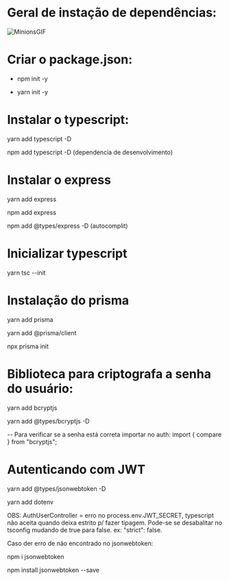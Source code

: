 # Geral de instação de dependências:
![MinionsGIF](https://user-images.githubusercontent.com/89320151/221033260-aa49bc4d-a43d-4902-a903-b3f3bc9e8dea.gif)


# Criar o package.json:

- npm init -y

- yarn init -y

# Instalar o typescript:

yarn add typescript -D

npm add typescript -D (dependencia de desenvolvimento)

# Instalar o express

yarn add express

npm add express

npm add @types/express -D (autocomplit)

# Inicializar typescript

yarn tsc --init

# Instalação do prisma

yarn add prisma

yarn add @prisma/client

npx prisma init

# Biblioteca para criptografa a senha do usuário:

yarn add bcryptjs

yarn add @types/bcryptjs -D

-- Para verificar se a senha está correta importar no auth: import { compare } from "bcryptjs";

# Autenticando com JWT

yarn add @types/jsonwebtoken -D

yarn add dotenv

OBS: AuthUserController = erro no process.env.JWT_SECRET, typescript não aceita quando deixa estrito p/ fazer tipagem. Pode-se se desabalitar no tsconfig mudando de true para false. ex: "strict": false.

Caso der erro de não encontrado no jsonwebtoken:

npm i jsonwebtoken

npm install jsonwebtoken --save

